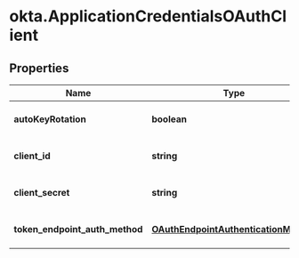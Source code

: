 # okta.ApplicationCredentialsOAuthClient

## Properties

Name | Type | Description | Notes
------------ | ------------- | ------------- | -------------
**autoKeyRotation** | **boolean** |  | [optional] [default to undefined]
**client_id** | **string** |  | [optional] [default to undefined]
**client_secret** | **string** |  | [optional] [default to undefined]
**token_endpoint_auth_method** | [**OAuthEndpointAuthenticationMethod**](OAuthEndpointAuthenticationMethod.md) |  | [optional] [default to undefined]

